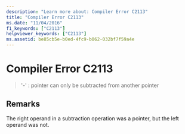 ```yaml
---
description: "Learn more about: Compiler Error C2113"
title: "Compiler Error C2113"
ms.date: "11/04/2016"
f1_keywords: ["C2113"]
helpviewer_keywords: ["C2113"]
ms.assetid: be85cb5e-b0ed-4fc9-b062-032bf7f59a4e
---
```

# Compiler Error C2113

> '-' : pointer can only be subtracted from another pointer

## Remarks

The right operand in a subtraction operation was a pointer, but the left operand was not.
